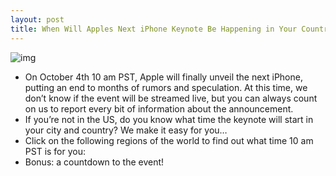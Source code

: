 ```yaml
---
layout: post
title: When Will Apples Next iPhone Keynote Be Happening in Your Country?
---
```

![img](http://media.idownloadblog.com/wp-content/uploads/2011/09/Oct4-icon.png)
* On October 4th 10 am PST, Apple will finally unveil the next iPhone, putting an end to months of rumors and speculation. At this time, we don’t know if the event will be streamed live, but you can always count on us to report every bit of information about the announcement.
* If you’re not in the US, do you know what time the keynote will start in your city and country? We make it easy for you…
* Click on the following regions of the world to find out what time 10 am PST is for you:
* Bonus: a countdown to the event!

